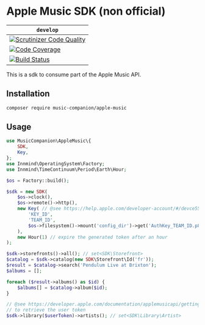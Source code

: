 # Apple Music SDK (non official)

| `develop` |
|-----------|
| [![Scrutinizer Code Quality](https://scrutinizer-ci.com/g/MusicCompanion/AppleMusic/badges/quality-score.png?b=develop)](https://scrutinizer-ci.com/g/MusicCompanion/AppleMusic/?branch=develop) |
| [![Code Coverage](https://scrutinizer-ci.com/g/MusicCompanion/AppleMusic/badges/coverage.png?b=develop)](https://scrutinizer-ci.com/g/MusicCompanion/AppleMusic/?branch=develop) |
| [![Build Status](https://scrutinizer-ci.com/g/MusicCompanion/AppleMusic/badges/build.png?b=develop)](https://scrutinizer-ci.com/g/MusicCompanion/AppleMusic/build-status/develop) |

This is a sdk to consume part of the Apple Music API.

## Installation

```sh
composer require music-companion/apple-music
```

## Usage

```php
use MusicCompanion\AppleMusic\{
    SDK,
    Key,
};
use Innmind\OperatingSystem\Factory;
use Innmind\TimeContinuum\Period\Earth\Hour;

$os = Factory::build();

$sdk = new SDK(
    $os->clock(),
    $os->remote()->http(),
    new Key( // @see https://help.apple.com/developer-account/#/devce5522674 to understand howto generate the key
        'KEY_ID',
        'TEAM_ID',
        $os->filesystem()->mount('config_dir')->get('AuthKey_TEAM_ID.p8')->content()
    ),
    new Hour(1) // expire the generated token after an hour
);

$sdk->storefronts()->all(); // set<SDK\Storefront>
$catalog = $sdk->catalog(new SDK\Storefront\Id('fr'));
$result = $catalog->search('Pendulum Live at Brixton');
$albums = [];

foreach ($result->albums() as $id) {
    $albums[] = $catalog->album($id);
}

// @see https://developer.apple.com/documentation/applemusicapi/getting_keys_and_creating_tokens
// to retrieve the user token
$sdk->library($userToken)->artists(); // set<SDK\Library\Artist>
```
